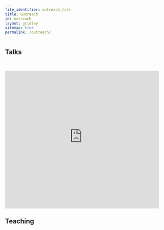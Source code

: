 ```yaml
---
file_identifier: outreach_file
title: Outreach
id: outreach
layout: gridlay
sitemap: true
permalink: /outreach/
---
```

## Talks
<br> <!-- this is a line break - you can use HTML here -->
<!-- here we embed the youtube playlist from the spike youtube channel - this can include videos uploaded by other channels -->
<iframe width="100%" height="450" src="https://www.youtube-nocookie.com/embed/videoseries?list=PLIyJ4Y0ceWOI1JfXNLTg2UzC_tVwZ0ZbQ" title="YouTube video player" frameborder="0" allow="accelerometer; autoplay; clipboard-write; encrypted-media; gyroscope; picture-in-picture" allowfullscreen></iframe>


<br>

## Teaching

